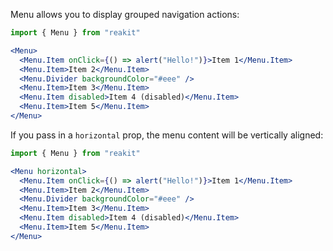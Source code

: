 Menu allows you to display grouped navigation actions:

```jsx
import { Menu } from "reakit"

<Menu>
  <Menu.Item onClick={() => alert("Hello!")}>Item 1</Menu.Item>
  <Menu.Item>Item 2</Menu.Item>
  <Menu.Divider backgroundColor="#eee" />
  <Menu.Item>Item 3</Menu.Item>
  <Menu.Item disabled>Item 4 (disabled)</Menu.Item>
  <Menu.Item>Item 5</Menu.Item>
</Menu>
```

If you pass in a `horizontal` prop, the menu content will be vertically aligned:

```jsx
import { Menu } from "reakit"

<Menu horizontal>
  <Menu.Item onClick={() => alert("Hello!")}>Item 1</Menu.Item>
  <Menu.Item>Item 2</Menu.Item>
  <Menu.Divider backgroundColor="#eee" />
  <Menu.Item>Item 3</Menu.Item>
  <Menu.Item disabled>Item 4 (disabled)</Menu.Item>
  <Menu.Item>Item 5</Menu.Item>
</Menu>
```
